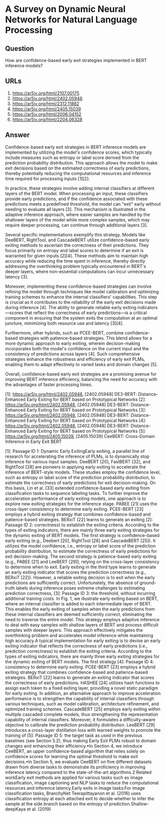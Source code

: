 # A Survey on Dynamic Neural Networks for Natural Language Processing

## Question

How are confidence-based early exit strategies implemented in BERT inference models?

## URLs

1. https://ar5iv.org/html/2107.00175
2. https://ar5iv.org/html/2402.05948
3. https://ar5iv.org/html/2312.11882
4. https://ar5iv.org/html/2405.15039
5. https://ar5iv.org/html/2006.04152
6. https://ar5iv.org/html/2204.06328

## Answer

Confidence-based early exit strategies in BERT inference models are implemented by utilizing the model's confidence scores, which typically include measures such as entropy or label score derived from the prediction probability distribution. This approach allows the model to make exit decisions based on the estimated correctness of early predictions, thereby potentially reducing the computational resources and inference time required for processing inputs [1][2].

In practice, these strategies involve adding internal classifiers at different layers of the BERT model. When processing an input, these classifiers provide early predictions, and if the confidence associated with these predictions meets a predefined threshold, the model can "exit" early without needing to evaluate all layers [3]. This mechanism is illustrated in the adaptive inference approach, where easier samples are handled by the shallower layers of the model while more complex samples, which may require deeper processing, can continue through additional layers [3].

Several specific implementations exemplify this strategy. Models like DeeBERT, RightTool, and CascadeBERT utilize confidence-based early exiting methods to ascertain the correctness of their predictions. They focus primarily on entropy and label scores to determine if an exit is warranted for given inputs [2][4]. These methods aim to maintain high accuracy while reducing the time spent in inference, thereby directly addressing the overthinking problem typically encountered in BERT's deeper layers, where non-essential computations can incur unnecessary latency [3].

Moreover, implementing these confidence-based strategies can involve refining the model through techniques like model calibration and optimizing training schemes to enhance the internal classifiers' capabilities. This step is crucial as it contributes to the reliability of the early exit decisions made during inference [4]. The ability to generate reliable early exiting indicators—scores that reflect the correctness of early predictions—is a critical component in ensuring that the system exits the computation at an optimal juncture, minimizing both resource use and latency [3][4].

Furthermore, other hybrids, such as PCEE-BERT, combine confidence-based strategies with patience-based strategies. This blend allows for a more dynamic approach to early exiting, wherein decision-making incorporates both the model's confidence on the current input and the consistency of predictions across layers [4]. Such comprehensive strategies enhance the robustness and efficiency of early exit PLMs, enabling them to adapt effectively to varied tasks and domain changes [5].

Overall, confidence-based early exit strategies are a promising avenue for improving BERT inference efficiency, balancing the need for accuracy with the advantages of faster processing times.

[1]: https://ar5iv.org/html/2402.05948, [2402.05948] DE3-BERT: Distance-Enhanced Early Exiting for BERT based on Prototypical Networks
[2]: https://ar5iv.org/html/2402.05948, [2402.05948] DE3-BERT: Distance-Enhanced Early Exiting for BERT based on Prototypical Networks
[3]: https://ar5iv.org/html/2402.05948, [2402.05948] DE3-BERT: Distance-Enhanced Early Exiting for BERT based on Prototypical Networks
[4]: https://ar5iv.org/html/2402.05948, [2402.05948] DE3-BERT: Distance-Enhanced Early Exiting for BERT based on Prototypical Networks
[5]: https://ar5iv.org/html/2405.15039, [2405.15039] CeeBERT: Cross-Domain Inference in Early Exit BERT

[1]: Passage ID 1: Dynamic Early ExitingEarly exiting, a parallel line of research for accelerating the inference of PLMs, is to dynamically stop inference for various input samples. DeeBERT [20], FastBERT [32], and RightTool [28] are pioneers in applying early exiting to accelerate the inference of BERT-style models. These studies employ the confidence level, such as entropy or label score of the prediction probability distribution, to estimate the correctness of early predictions for exit decision-making. On this basis, Lin et al. [33] extended confidence-based early exiting from classification tasks to sequence labeling tasks. To further improve the acceleration performance of early exiting models, one approach is to explore new exiting strategies for the inference stage. PABEE [21] uses the cross-layer consistency to determine early exiting. PCEE-BERT [23] employs a hybrid exiting strategy that combines confidence-based and patience-based strategies. BERxiT [22] learns to generate an exiting
[2]: Passage ID 2: correctness) to establish the exiting criteria. According to the types of exiting indicators, there are mainly three early exiting strategies for the dynamic exiting of BERT models. The first strategy is confidence-based early exiting (e.g., Deebert [20], RightTool [28] and CascadeBERT [25]). It utilizes the model confidence, i.e., entropy or label score of the prediction probability distribution, to estimate the correctness of early predictions for exit decision-making. The second strategy is patience-based early exiting (e.g., PABEE [21] and LeeBERT [29]), relying on the cross-layer consistency to determine when to exit. Early exiting in the third type learns to generate an early exiting indicator that scores the prediction correctness (e.g., BERxiT [22]). However, a reliable exiting decision is to exit when the early predictions are sufficiently correct. Unfortunately, the absence of ground-truth labels during inference poses extreme challenges to estimating prediction correctness,
[3]: Passage ID 3: the threshold, without incurring additional training costs. In Fig. 1, we illustrate early exiting based on BERT, where an internal classifier is added to each intermediate layer of BERT. This enables the early exiting of samples when the early predictions from these internal classifiers are deemed sufficiently correct, eliminating the need to traverse the entire model. This strategy employs adaptive inference to deal with easy samples with shallow layers of BERT and process difficult samples with deeper layers. This approach effectively mitigates the overthinking problem and accelerates model inference while maintaining high accuracy.A typical implementation for early exiting is to devise an early exiting indicator that reflects the correctness of early predictions (i.e., prediction correctness) to establish the exiting criteria. According to the types of exiting indicators, there are mainly three early exiting strategies for the dynamic exiting of BERT models. The first strategy
[4]: Passage ID 4: consistency to determine early exiting. PCEE-BERT [23] employs a hybrid exiting strategy that combines confidence-based and patience-based strategies. BERxiT [22] learns to generate an exiting indicator that scores the correctness of early predictions. HASHEE [24] utilizes hash functions to assign each token to a fixed exiting layer, providing a novel static paradigm for early exiting. In addition, an alternative approach to improve acceleration performance is to strengthen the capability of internal classifiers through various techniques, such as model calibration, architecture refinement, and optimized training schemes. CascadeBERT [25] employs early exiting within multiple cascaded complete models, thus strengthening the representation capability of internal classifiers. Moreover, it formulates a difficulty-aware objective to calibrate the prediction probability distribution. LeeBERT [29] introduces a cross-layer distillation loss with learned weights to promote the training of
[5]: Passage ID 5: the target task as used in the previous baselines (see Section 5.2), thus making Early Exit PLMs robust to domain changes and enhancing their efficiency.•In Section 4, we introduce CeeBERT, an upper confidence-based algorithm that relies solely on confidence scores for learning the optimal threshold to make exit decisions.•In Section 5, we evaluate CeeBERT on five different datasets drawn from diverse tasks to demonstrate its proficiency in improving inference latency compared to the state-of-the-art algorithms.2 Related workEarly exit methods are applied for various tasks such as image classification, image captioning and NLP tasks to reduce the computational resources and inference latency.Early exits in Image tasks:For image classification tasks, BranchyNet Teerapittayanon et al. (2016) uses classification entropy at each attached exit to decide whether to infer the sample at the side branch based on the entropy of prediction.Shallow-deepKaya et al. (2019)